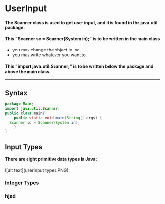 # UserInput
#### The Scanner class is used to get user input, and it is found in the java.util package.
#### This "Scanner sc = Scanner(System.in);" is to be written in the main class
- you may change the object ie. sc
- you may write whatever you want to.
#### This "import java.util.Scanner;" is to be written below the package and above the main class.
---
## Syntax
```java
package Main;
import java.util.Scanner;
public class main{
    public static void main(String[] args) {
  Scanner sc = Scanner(System.in);
    }
}
```
## Input Types

#### There are eight primitive data types in Java:

![alt text](userinput types.PNG)

### Integer Types
### hjsd
